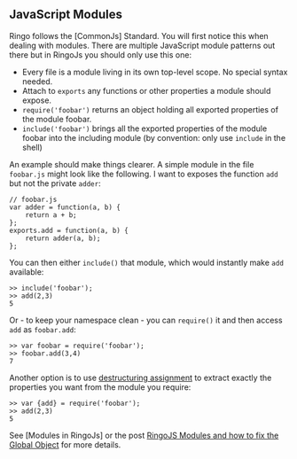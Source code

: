 JavaScript Modules
-------------------------

Ringo follows the [CommonJs] Standard. You will first notice this when dealing with modules. There are multiple JavaScript module patterns out there but in RingoJs you should only use this one:

  * Every file is a module living in its own top-level scope. No special syntax needed.
  * Attach to `exports` any functions or other properties a module should expose.
  * `require('foobar')` returns an object holding all exported properties of the module foobar.
  * `include('foobar')` brings all the exported properties of the module foobar into the including module (by convention: only use `include` in the shell)

An example should make things clearer. A simple module in the file `foobar.js` might look like the following. I want to exposes the function `add` but not the private `adder`:

    // foobar.js
    var adder = function(a, b) {
        return a + b;
    };
    exports.add = function(a, b) {
        return adder(a, b);
    };

You can then either `include()` that module, which would instantly make `add` available:

    >> include('foobar');
    >> add(2,3)
    5

Or - to keep your namespace clean - you can `require()` it and then access `add` as `foobar.add`:

    >> var foobar = require('foobar');
    >> foobar.add(3,4)
    7

Another option is to use [destructuring assignment](https://developer.mozilla.org/en/New_in_JavaScript_1.7#Destructuring_assignment_(Merge_into_own_page.2fsection)) to extract exactly the properties you want from the module you require:

    >> var {add} = require('foobar');
    >> add(2,3)
    5

See [Modules in RingoJs] or the post [RingoJS Modules and how to fix the Global Object](http://hns.github.com/2010/07/30/modules.html) for more details.


